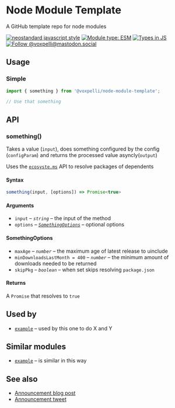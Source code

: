 # Node Module Template

A GitHub template repo for node modules

<!--
[![npm version](https://img.shields.io/npm/v/@voxpelli/node-module-template.svg?style=flat)](https://www.npmjs.com/package/@voxpelli/node-module-template)
[![npm downloads](https://img.shields.io/npm/dm/@voxpelli/node-module-template.svg?style=flat)](https://www.npmjs.com/package/@voxpelli/node-module-template)
-->
[![neostandard javascript style](https://img.shields.io/badge/code_style-neostandard-7fffff?style=flat&labelColor=ff80ff)](https://github.com/neostandard/neostandard)
[![Module type: ESM](https://img.shields.io/badge/module%20type-esm-brightgreen)](https://github.com/voxpelli/badges-cjs-esm)
[![Types in JS](https://img.shields.io/badge/types_in_js-yes-brightgreen)](https://github.com/voxpelli/types-in-js)
[![Follow @voxpelli@mastodon.social](https://img.shields.io/mastodon/follow/109247025527949675?domain=https%3A%2F%2Fmastodon.social&style=social)](https://mastodon.social/@voxpelli)

## Usage

### Simple

```javascript
import { something } from '@voxpelli/node-module-template';

// Use that something
```

## API

### something()

Takes a value (`input`), does something configured by the config (`configParam`) and returns the processed value asyncly(`output`)

Uses the [`ecosyste.ms`](https://ecosyste.ms/) API to resolve packages of dependents

#### Syntax

```ts
something(input, [options]) => Promise<true>
```

#### Arguments

* `input` – _`string`_ – the input of the method
* `options` – _[`SomethingOptions`](#somethingoptions)_ – optional options

#### SomethingOptions

* `maxAge` – _`number`_ – the maximum age of latest release to uinclude
* `minDownloadsLastMonth = 400` – _`number`_ – the minimum amount of downloads needed to be returned
* `skipPkg` – _`boolean`_ – when set skips resolving `package.json`

#### Returns

A `Promise` that resolves to `true`

## Used by

* [`example`](https://example.com/) – used by this one to do X and Y

## Similar modules

* [`example`](https://example.com/) – is similar in this way

## See also

* [Announcement blog post](#)
* [Announcement tweet](#)
